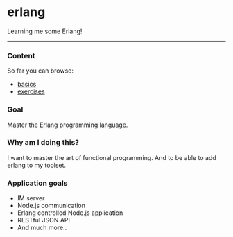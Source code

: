 erlang
======

Learning me some Erlang!

---

### Content
So far you can browse:
* [basics](https://github.com/opensoars/erlang/tree/master/basics)
* [exercises](https://github.com/opensoars/erlang/tree/master/exercises)


### Goal
Master the Erlang programming language.


### Why am I doing this?
I want to master the art of functional programming. And to be able to add erlang to my toolset.


### Application goals
* IM server
* Node.js communication
* Erlang controlled Node.js application
* RESTful JSON API
* And much more..
